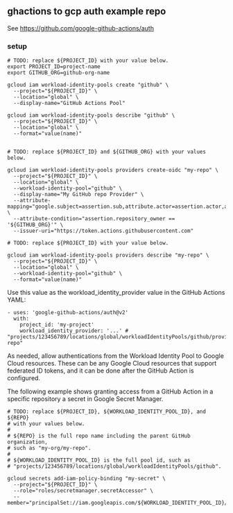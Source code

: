 ## ghactions to gcp auth example repo

See <https://github.com/google-github-actions/auth>

### setup

```
# TODO: replace ${PROJECT_ID} with your value below.
export PROJECT_ID=project-name
export GITHUB_ORG=github-org-name

gcloud iam workload-identity-pools create "github" \
  --project="${PROJECT_ID}" \
  --location="global" \
  --display-name="GitHub Actions Pool"

gcloud iam workload-identity-pools describe "github" \
  --project="${PROJECT_ID}" \
  --location="global" \
  --format="value(name)"


# TODO: replace ${PROJECT_ID} and ${GITHUB_ORG} with your values below.

gcloud iam workload-identity-pools providers create-oidc "my-repo" \
  --project="${PROJECT_ID}" \
  --location="global" \
  --workload-identity-pool="github" \
  --display-name="My GitHub repo Provider" \
  --attribute-mapping="google.subject=assertion.sub,attribute.actor=assertion.actor,attribute.repository=assertion.repository,attribute.repository_owner=assertion.repository_owner" \
  --attribute-condition="assertion.repository_owner == '${GITHUB_ORG}'" \
  --issuer-uri="https://token.actions.githubusercontent.com"

# TODO: replace ${PROJECT_ID} with your value below.

gcloud iam workload-identity-pools providers describe "my-repo" \
  --project="${PROJECT_ID}" \
  --location="global" \
  --workload-identity-pool="github" \
  --format="value(name)"
```

Use this value as the workload_identity_provider value in the GitHub Actions YAML:

```
- uses: 'google-github-actions/auth@v2'
  with:
    project_id: 'my-project'
    workload_identity_provider: '...' # "projects/123456789/locations/global/workloadIdentityPools/github/providers/my-repo"
```
As needed, allow authentications from the Workload Identity Pool to Google Cloud resources. These can be any Google Cloud resources that support federated ID tokens, and it can be done after the GitHub Action is configured.

The following example shows granting access from a GitHub Action in a specific repository a secret in Google Secret Manager.
```
# TODO: replace ${PROJECT_ID}, ${WORKLOAD_IDENTITY_POOL_ID}, and ${REPO}
# with your values below.
#
# ${REPO} is the full repo name including the parent GitHub organization,
# such as "my-org/my-repo".
#
# ${WORKLOAD_IDENTITY_POOL_ID} is the full pool id, such as
# "projects/123456789/locations/global/workloadIdentityPools/github".

gcloud secrets add-iam-policy-binding "my-secret" \
  --project="${PROJECT_ID}" \
  --role="roles/secretmanager.secretAccessor" \
  --member="principalSet://iam.googleapis.com/${WORKLOAD_IDENTITY_POOL_ID}/attribute.repository/${REPO}"
```


